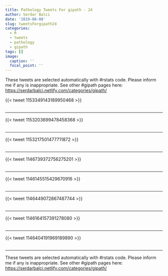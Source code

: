 ```yaml
---
title: Pathology Tweets For gipath - 24
author: Serdar Balci
date: '2019-08-08'
slug: tweetsForgipath24
categories:
  - R
  - tweets
  - pathology
  - gipath
tags: []
image:
  caption: ''
  focal_point: ''
---
```



These tweets are selected automatically with #rstats code. Please inform me if any is inappropriate.
See other #gipath pages here: https://serdarbalci.netlify.com/categories/gipath/

{{< tweet 1153349143189950468 >}}
<br>
<br>
<hr>
{{< tweet 1153203699478458368 >}}
<br>
<br>
<hr>
{{< tweet 1153217501477711872 >}}
<br>
<br>
<hr>
{{< tweet 1146739372756275201 >}}
<br>
<br>
<hr>
{{< tweet 1146145515429670916 >}}
<br>
<br>
<hr>
{{< tweet 1146449072867487744 >}}
<br>
<br>
<hr>
{{< tweet 1146164157391278080 >}}
<br>
<br>
<hr>
{{< tweet 1146404191969189890 >}}
<br>
<br>
<hr>


These tweets are selected automatically with #rstats code. Please inform me if any is inappropriate.
See other #gipath pages here: https://serdarbalci.netlify.com/categories/gipath/
